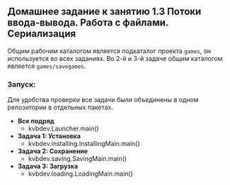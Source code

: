 ﻿## Домашнее задание к занятию 1.3 Потоки ввода-вывода. Работа с файлами. Сериализация

Общим рабочим каталогом является подкаталог проекта `games`, он используется во всех заданиях. Во 2-й и 3-й задаче общим каталогом является `games/savegames`.

### Запуск:

Для удобства проверки все задачи были объединены в одном репозитории в отдельных пакетах.

- **Все подряд**
  - kvbdev.Launcher.main()
- **Задача 1: Установка**
  - kvbdev.installing.InstallingMain.main()
- **Задача 2: Сохранение**
  - kvbdev.saving.SavingMain.main()
- **Задача 3: Загрузка**
  - kvbdev.loading.LoadingMain.main()

